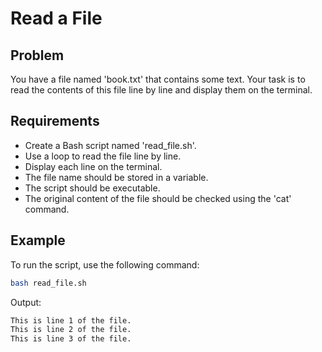 # Read a File

## Problem

You have a file named 'book.txt' that contains some text. Your task is to read the contents of this file line by line and display them on the terminal.

## Requirements

- Create a Bash script named 'read_file.sh'.
- Use a loop to read the file line by line.
- Display each line on the terminal.
- The file name should be stored in a variable.
- The script should be executable.
- The original content of the file should be checked using the 'cat' command.

## Example

To run the script, use the following command:

```bash
bash read_file.sh
```

Output:

```bash
This is line 1 of the file.
This is line 2 of the file.
This is line 3 of the file.
```
